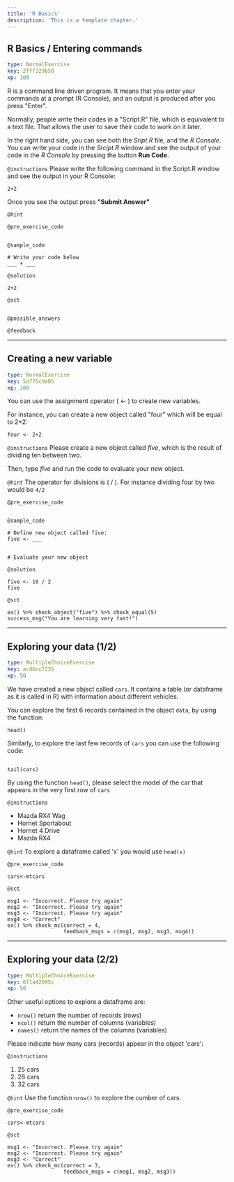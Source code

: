 ```yaml
---
title: 'R Basics'
description: 'This is a template chapter.'
---
```


## R Basics / Entering commands

```yaml
type: NormalExercise
key: 2fff329b50
xp: 100
```

R is a command line driven program. It means that you enter your commands at a prompt (R Console), and an output is produced after you press "Enter".

Normally, people write their codes in a "Script.R" file, which is equivalent to a text file. That allows the user to save their code to work on it later.  

In the right hand side, you can see both the _Sript.R_ file, and the _R Console_. You can write your code in the _Srcipt.R_ window and see the output of your code in the _R Console_ by pressing the button **Run Code.**

`@instructions`
Please write the following command in the Script.R window and see the output in your R Console:

`` 2+2 ``

Once you see the output press **"Submit Answer"**

`@hint`


`@pre_exercise_code`
```{r}

```

`@sample_code`
```{r}
# Write your code below
___ + ___
```

`@solution`
```{r}
2+2
```

`@sct`
```{r}

```

`@possible_answers`


`@feedback`


---

## Creating a new variable

```yaml
type: NormalExercise
key: 5a775cde05
xp: 100
```

You can use the assignment operator ( <- ) to create new variables.

For instance, you can create a new object called "four" which will be equal to 2+2:

`four <- 2+2`

`@instructions`
Please create a new object called _five_, which is the result of dividing ten between two.

Then, type _five_ and run the code to evaluate your new object.

`@hint`
The operator for divisions is ( / ). For instance dividing four by two would be `4/2`

`@pre_exercise_code`
```{r}

```

`@sample_code`
```{r}
# Define new object called five:
five <- ___


# Evaluate your new object
```

`@solution`
```{r}
five <- 10 / 2
five
```

`@sct`
```{r}
ex() %>% check_object("five") %>% check_equal(5)
success_msg("You are learning very fast!")
```

---

## Exploring your data (1/2)

```yaml
type: MultipleChoiceExercise
key: acd6cc7235
xp: 50
```

We have created a new object called `cars`. It contains a table (or dataframe as it is called in R) with information about different vehicles.

You can explore the first 6 records contained in the object `data`, by using the function:

```
head()
```

Similarly, to explore the last few records of `cars` you can use the following code:

```

tail(cars)
```

By using the function `head()`, please select the model of the car that appears in the very first row of `cars`

`@instructions`
- Mazda RX4 Wag    
- Hornet Sportabout
- Hornet 4 Drive   
- Mazda RX4

`@hint`
To explore a dataframe called 'x' you would use `head(x)`

`@pre_exercise_code`
```{r}
cars<-mtcars
```

`@sct`
```{r}
msg1 <- "Incorrect. Please try again" 
msg2 <- "Incorrect. Please try again"
msg3 <- "Incorrect. Please try again"
msg4 <- "Correct"
ex() %>% check_mc(correct = 4,
                  feedback_msgs = c(msg1, msg2, msg3, msg4))
```

---

## Exploring your data (2/2)

```yaml
type: MultipleChoiceExercise
key: 6f1a42095c
xp: 50
```

Other useful options to explore a dataframe are:

- `nrow()`  return the number of records (rows)
- `ncol()`  return the number of columns (variables)
- `names()` return the names of the columns (variables) 

Please indicate how many cars (records) appear in the object 'cars':

`@instructions`
1. 25 cars
2. 28 cars
3. 32 cars

`@hint`
Use the function `nrow()` to explore the cumber of cars.

`@pre_exercise_code`
```{r}
cars<-mtcars
```

`@sct`
```{r}
msg1 <- "Incorrect. Please try again" 
msg2 <- "Incorrect. Please try again"
msg3 <- "Correct"
ex() %>% check_mc(correct = 3,
                  feedback_msgs = c(msg1, msg2, msg3))
```
